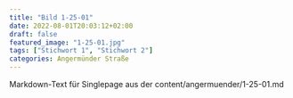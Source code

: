 ```yaml
---
title: "Bild 1-25-01"
date: 2022-08-01T20:03:12+02:00
draft: false
featured_image: "1-25-01.jpg"
tags: ["Stichwort 1", "Stichwort 2"]
categories: Angermünder Straße
---
```



Markdown-Text für Singlepage aus der content/angermuender/1-25-01.md